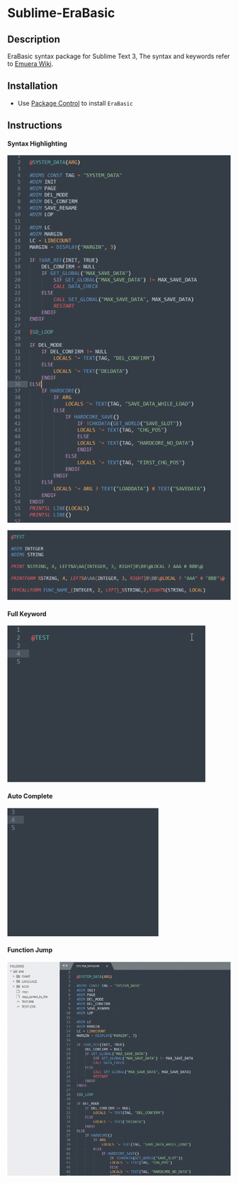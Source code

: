 # Sublime-EraBasic

## Description
EraBasic syntax package for Sublime Text 3, The syntax and keywords refer to [Emuera Wiki](https://osdn.net/projects/emuera/wiki/FrontPage).

## Installation

* Use [Package Control](https://packagecontrol.io/docs/usage) to install `EraBasic`

## Instructions

#### Syntax Highlighting
![](example_highlighting.png)

![](example_highlighting_2.png)

#### Full Keyword
![](example_full_keyword.gif)

#### Auto Complete
![](example_auto_complete.gif)

#### Function Jump
![](example_function_jump.gif)
